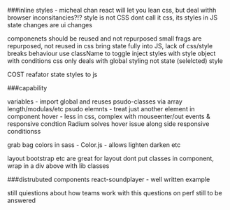 
###inline styles  - micheal chan
react will let you lean css, but deal withh browser inconsitancies?!?
style is not CSS
    dont call it css, its styles in JS
state changes are ui changes

componenets should be reused and not repurposed
    small frags are repurposed, not reused in css
bring state fully into JS, lack of css/style breaks behaviour
use className to toggle
inject styles with style object with conditions
css only deals with global styling not state (selelcted) style

COST 
reafator state styles to js

###capability

variables - import global and reuses
psudo-classes via array length/modulas/etc
psudo elemnts - treat just another element in component
hover - less in css, complex with mouseenter/out events & responsive condtion
Radium solves hover issue along side responsive conditionss

grab bag
colors in sass - 
    Color.js - allows lighten darken etc

layout
    bootstrap etc are great for layout
    dont put classes in component, wrap in a div above with lib classes

###distrubuted components
react-soundplayer - well written example

still quiestions about how teams work with this
questions on perf still to be answered







